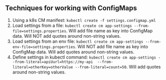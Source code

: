 ## Techniques for working with ConfigMaps

1. Using a k8s CM manifest:  `kubectl create -f settings.configmap.yml`
2. Load settings from a file: `kubectl create cm app-settings --from-file=settings.properties`. Will add file name as key into ConfigMap data. Will NOT add quotes around non-string values.
3. Load settings from an env file: `kubectl create cm app-settings --from-env-file=settings.properties`. Will NOT add file name as key into ConfigMap data. Will add quotes around non-string values.
4. Define settings in kubectl command: `kubectl create cm app-settings --from-literal=apiUurl=https://my-api  --from-literal=otherKey=otherValue --from-literal=count=50`. Will add quotes around non-string values.




